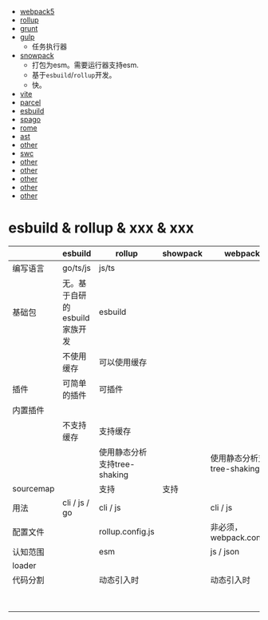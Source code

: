 - [webpack5](/builder/webpack5/index.html)
- [rollup](/builder/rollup/index.html)
- [grunt](/builder/grunt/index.html)
- [gulp](/builder/gulp/index.html)  
  - 任务执行器
- [snowpack](/builder/snowpack/index.html)
  - 打包为esm。需要运行器支持esm.
  - 基于`esbuild`/`rollup`开发。
  - 快。
- [vite](/builder/vite/index.html)
- [parcel](/builder/parcel.html)
- [esbuild](/builder/esbuild.html)
- [spago](/builder/spago.html)
- [rome](/builder/rome/index.html)
- [ast](/builder/ast.html)
- [other](/builder/other.html)
- [swc](/builder/swc.html)
- [other](/builder/other.html)
- [other](/builder/other.html)
- [other](/builder/other.html)
- [other](/builder/other.html)
- [other](/builder/other.html)

# esbuild & rollup & xxx & xxx
||esbuild|rollup|showpack|webpack5|||||||
|-|-|-|-|-|-|-|-|-|-|-|
|编写语言|go/ts/js|js/ts|||||||||
|基础包|无。基于自研的esbuild家族开发|esbuild|||||||||
||不使用缓存|可以使用缓存|||||||||
|插件|可简单的插件|可插件|||||||||
|内置插件|||||||||||
||不支持缓存|支持缓存|||||||||
|||使用静态分析支持tree-shaking||使用静态分析支持tree-shaking|||||||
|sourcemap||支持|支持||||||||
|用法|cli / js / go|cli / js||cli / js|||||||
|配置文件||rollup.config.js||非必须，webpack.config.js|||||||
|认知范围||esm||js / json|||||||
|loader|||||||||||
|代码分割||动态引入时||动态引入时|||||||
||||||||||||
||||||||||||
||||||||||||
||||||||||||
||||||||||||
||||||||||||
||||||||||||
||||||||||||

